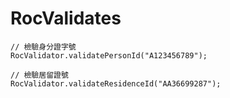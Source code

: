 # RocValidates

```
// 檢驗身分證字號
RocValidator.validatePersonId("A123456789");

// 檢驗居留證號
RocValidator.validateResidenceId("AA36699287");
```
